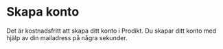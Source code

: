 # Skapa konto

Det är kostnadsfritt att skapa ditt konto i Prodikt. Du skapar ditt konto med hjälp av din mailadress på några sekunder.